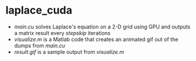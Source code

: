 # laplace_cuda
- *main.cu* solves Laplace's equation on a 2-D grid using GPU and outputs a matrix result every *stepskip* iterations
- *visualize.m* is a Matlab code that creates an animated gif out of the dumps from *main.cu*
- *result.gif* is a sample output from *visualize.m* 


